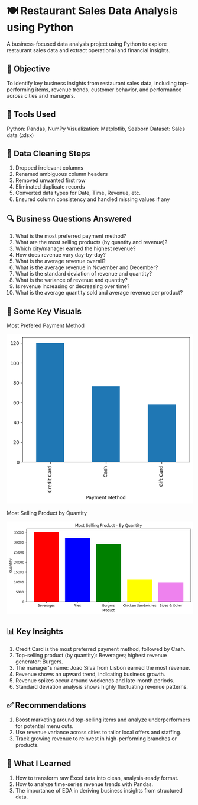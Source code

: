 # 🍽️ Restaurant Sales Data Analysis using Python

A business-focused data analysis project using Python to explore restaurant sales data and extract operational and financial insights.

## 🧠 Objective

To identify key business insights from restaurant sales data, including top-performing items, revenue trends, customer behavior, and performance across cities and managers.

## 🧰 Tools Used

Python: Pandas, NumPy
Visualization: Matplotlib, Seaborn
Dataset: Sales data (.xlsx)

## 🧼 Data Cleaning Steps

1. Dropped irrelevant columns
2. Renamed ambiguous column headers
3. Removed unwanted first row
4. Eliminated duplicate records
5. Converted data types for Date, Time, Revenue, etc.
6. Ensured column consistency and handled missing values if any

## 🔍 Business Questions Answered

1. What is the most preferred payment method?
2. What are the most selling products (by quantity and revenue)?
3. Which city/manager earned the highest revenue?
4. How does revenue vary day-by-day?
5. What is the average revenue overall?
6. What is the average revenue in November and December?
7. What is the standard deviation of revenue and quantity?
8. What is the variance of revenue and quantity?
9. Is revenue increasing or decreasing over time?
10. What is the average quantity sold and average revenue per product?

## 📸 Some Key Visuals

Most Prefered Payment Method

![image alt](https://github.com/GauravLayak/Restaurant-Sales-Analysis/blob/581b58dcd47ebc62d2eeb4a36b5bceb66cc7c946/payment.png)

Most Selling Product by Quantity

![image alt](https://github.com/GauravLayak/Restaurant-Sales-Analysis/blob/581b58dcd47ebc62d2eeb4a36b5bceb66cc7c946/selling%20product%20(byquantity).png)


## 📊 Key Insights

1. Credit Card is the most preferred payment method, followed by Cash.
2. Top-selling product (by quantity): Beverages; highest revenue generator: Burgers.
3. The manager's name: Joao Silva from Lisbon earned the most revenue.
4. Revenue shows an upward trend, indicating business growth.
5. Revenue spikes occur around weekends and late-month periods.
6. Standard deviation analysis shows highly fluctuating revenue patterns.

## ✅ Recommendations

1. Boost marketing around top-selling items and analyze underperformers for potential menu cuts.
2. Use revenue variance across cities to tailor local offers and staffing.
3. Track growing revenue to reinvest in high-performing branches or products.

## 🚀 What I Learned

1. How to transform raw Excel data into clean, analysis-ready format.
2. How to analyze time-series revenue trends with Pandas.
3. The importance of EDA in deriving business insights from structured data.

